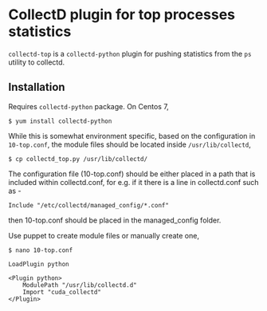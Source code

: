# CollectD plugin for top processes statistics

`collectd-top` is a `collectd-python` plugin for pushing statistics from
the `ps` utility to collectd.

## Installation

Requires `collectd-python` package. On Centos 7,

```shell
$ yum install collectd-python
```

While this is somewhat environment specific, based on the configuration
in `10-top.conf`, the module files should be located inside `/usr/lib/collectd`,

```shell
$ cp collectd_top.py /usr/lib/collectd/
```

The configuration file (10-top.conf) should be either placed in a path that is
included within collectd.conf, for e.g. if it there is a line in collectd.conf
such as -
```
Include "/etc/collectd/managed_config/*.conf"
```
then 10-top.conf should be placed in the managed_config folder.

Use puppet to create module files or manually create one,

```shell
$ nano 10-top.conf
```

```
LoadPlugin python

<Plugin python>
    ModulePath "/usr/lib/collectd.d"
    Import "cuda_collectd"
</Plugin>
```
